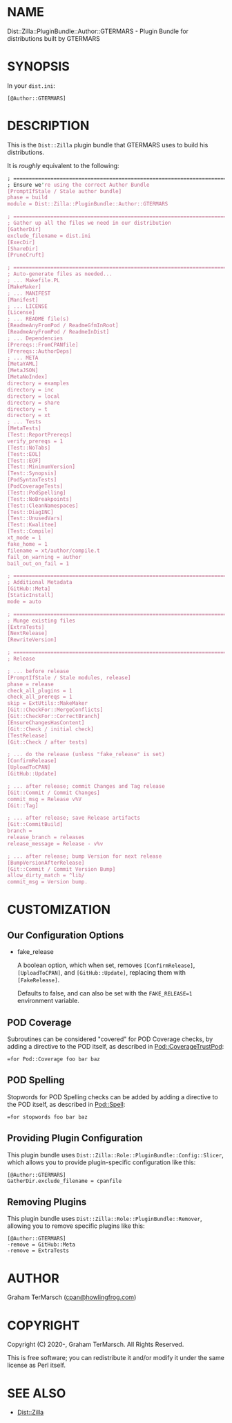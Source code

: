 # NAME

Dist::Zilla::PluginBundle::Author::GTERMARS - Plugin Bundle for distributions built by GTERMARS

# SYNOPSIS

In your `dist.ini`:

```
[@Author::GTERMARS]
```

# DESCRIPTION

This is the `Dist::Zilla` plugin bundle that GTERMARS uses to build his
distributions.

It is _roughly_ equivalent to the following:

```perl
; ==============================================================================
; Ensure we're using the correct Author Bundle
[PromptIfStale / Stale author bundle]
phase = build
module = Dist::Zilla::PluginBundle::Author::GTERMARS

; ==============================================================================
; Gather up all the files we need in our distribution
[GatherDir]
exclude_filename = dist.ini
[ExecDir]
[ShareDir]
[PruneCruft]

; ==============================================================================
; Auto-generate files as needed...
; ... Makefile.PL
[MakeMaker]
; ... MANIFEST
[Manifest]
; ... LICENSE
[License]
; ... README file(s)
[ReadmeAnyFromPod / ReadmeGfmInRoot]
[ReadmeAnyFromPod / ReadmeInDist]
; ... Dependencies
[Prereqs::FromCPANfile]
[Prereqs::AuthorDeps]
; ... META
[MetaYAML]
[MetaJSON]
[MetaNoIndex]
directory = examples
directory = inc
directory = local
directory = share
directory = t
directory = xt
; ... Tests
[MetaTests]
[Test::ReportPrereqs]
verify_prereqs = 1
[Test::NoTabs]
[Test::EOL]
[Test::EOF]
[Test::MinimumVersion]
[Test::Synopsis]
[PodSyntaxTests]
[PodCoverageTests]
[Test::PodSpelling]
[Test::NoBreakpoints]
[Test::CleanNamespaces]
[Test::DiagINC]
[Test::UnusedVars]
[Test::Kwalitee]
[Test::Compile]
xt_mode = 1
fake_home = 1
filename = xt/author/compile.t
fail_on_warning = author
bail_out_on_fail = 1

; ==============================================================================
; Additional Metadata
[GitHub::Meta]
[StaticInstall]
mode = auto

; ==============================================================================
; Munge existing files
[ExtraTests]
[NextRelease]
[RewriteVersion]

; ==============================================================================
; Release

; ... before release
[PromptIfStale / Stale modules, release]
phase = release
check_all_plugins = 1
check_all_prereqs = 1
skip = ExtUtils::MakeMaker
[Git::CheckFor::MergeConflicts]
[Git::CheckFor::CorrectBranch]
[EnsureChangesHasContent]
[Git::Check / initial check]
[TestRelease]
[Git::Check / after tests]

; ... do the release (unless "fake_release" is set)
[ConfirmRelease]
[UploadToCPAN]
[GitHub::Update]

; ... after release; commit Changes and Tag release
[Git::Commit / Commit Changes]
commit_msg = Release v%V
[Git::Tag]

; ... after release; save Release artifacts
[Git::CommitBuild]
branch =
release_branch = releases
release_message = Release - v%v

; ... after release; bump Version for next release
[BumpVersionAfterRelease]
[Git::Commit / Commit Version Bump]
allow_dirty_match = ^lib/
commit_msg = Version bump.
```

# CUSTOMIZATION

## Our Configuration Options

- fake\_release

    A boolean option, which when set, removes `[ConfirmRelease]`,
    `[UploadToCPAN]`, and `[GitHub::Update]`, replacing them with
    `[FakeRelease]`.

    Defaults to false, and can also be set with the `FAKE_RELEASE=1` environment
    variable.

## POD Coverage

Subroutines can be considered "covered" for POD Coverage checks, by adding a
directive to the POD itself, as described in [Pod::CoverageTrustPod](https://metacpan.org/pod/Pod%3A%3ACoverageTrustPod):

```
=for Pod::Coverage foo bar baz
```

## POD Spelling

Stopwords for POD Spelling checks can be added by adding a directive to the POD
itself, as described in [Pod::Spell](https://metacpan.org/pod/Pod%3A%3ASpell):

```
=for stopwords foo bar baz
```

## Providing Plugin Configuration

This plugin bundle uses `Dist::Zilla::Role::PluginBundle::Config::Slicer`,
which allows you to provide plugin-specific configuration like this:

```
[@Author::GTERMARS]
GatherDir.exclude_filename = cpanfile
```

## Removing Plugins

This plugin bundle uses `Dist::Zilla::Role::PluginBundle::Remover`, allowing
you to remove specific plugins like this:

```
[@Author::GTERMARS]
-remove = GitHub::Meta
-remove = ExtraTests
```

# AUTHOR

Graham TerMarsch (cpan@howlingfrog.com)

# COPYRIGHT

Copyright (C) 2020-, Graham TerMarsch.  All Rights Reserved.

This is free software; you can redistribute it and/or modify it under the same
license as Perl itself.

# SEE ALSO

- [Dist::Zilla](https://metacpan.org/pod/Dist%3A%3AZilla)
